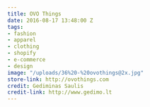 ```yaml
---
title: OVO Things
date: 2016-08-17 13:48:00 Z
tags:
- fashion
- apparel
- clothing
- shopify
- e-commerce
- design
image: "/uploads/36%20-%20ovothings@2x.jpg"
store-link: http://ovothings.com
credit: Gediminas Saulis
credit-link: http://www.gedimo.lt
---
```


